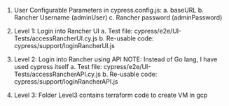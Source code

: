 1. User Configurable Parameters in cypress.config.js:
    a. baseURL
    b. Rancher Username (adminUser)
    c. Rancher password (adminPassword)

2. Level 1: Login into Rancher UI
    a. Test file: cypress/e2e/UI-Tests/accessRancherUI.cy.js
    b. Re-usable code: cypress/support/loginRancherUI.js

3. Level 2: Login into Rancher using API
NOTE: Instead of Go lang, I have used cypress itself
    a. Test file: cypress/e2e/UI-Tests/accessRancherAPI.cy.js
    b. Re-usable code: cypress/support/loginRancherAPI.js

4. Level 3: Folder Level3 contains terraform code to create VM in gcp